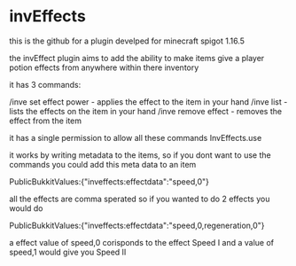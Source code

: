 # invEffects
this is the github for a plugin develped for minecraft spigot 1.16.5

the invEffect plugin aims to add the ability to make items give a player potion effects from anywhere within there inventory

it has 3 commands:

/inve set effect power - applies the effect to the item in your hand
/inve list - lists the effects on the item in your hand
/inve remove effect - removes the effect from the item

it has a single permission to allow all these commands 
InvEffects.use

it works by writing metadata to the items,
so if you dont want to use the commands
you could add this meta data to an item

PublicBukkitValues:{"inveffects:effectdata":"speed,0"}

all the effects are comma sperated so if you wanted to do 2 effects you would do

PublicBukkitValues:{"inveffects:effectdata":"speed,0,regeneration,0"}

a effect value of speed,0 corisponds to the effect Speed I
and a value of speed,1 would give you Speed II



